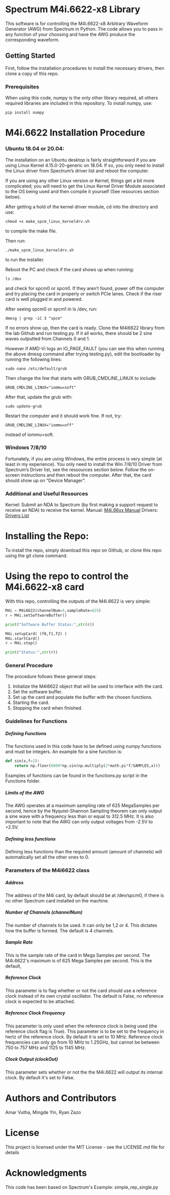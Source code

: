 # Spectrum M4i.6622-x8 Library
This software is for controlling the M4i.6622-x8 Arbitrary Waveform Generator (AWG) from Spectrum in Python. The code allows you to
pass in any function of your choosing and have the AWG produce the corresponding waveform.

## Getting Started 
First, follow the installation procedures to install the necessary drivers, then clone a copy of this repo.

### Prerequisites
When using this code, numpy is the only other library required, all others required libraries are included in this repository. To install numpy, use:
```
pip install numpy
```


# M4i.6622 Installation Procedure
### Ubuntu 18.04 or 20.04:
The installation on an Ubuntu desktop is fairly straightforward if you are using Linux Kernel 4.15.0-20-generic on 18.04. If so, you only need to install the Linux driver from Spectrum’s driver list and reboot the computer.

If you are using any other Linux version or Kernel, things get a bit more complicated; you will need to get the Linux Kernel Driver Module associated to the OS being used and then compile it yourself (See resources section below).

After getting a hold of the kernel driver module, cd into the directory and use:
```
chmod +x make_spcm_linux_kerneldrv.sh 
```
to compile the make file.

Then run:
``` 
./make_spcm_linux_kerneldrv.sh
```
to run the installer.

Reboot the PC and check if the card shows up when running:
```
ls /dev
```
and check for spcm0 or spcm1. If they aren’t found, power off the computer and try placing the card in properly or switch PCIe lanes. Check if the riser card is well plugged in and powered.

After seeing spcm0 or spcm1 in ls /dev, run:
```
dmesg | grep -iC 3 "spcm"
```
If no errors show up, then the card is ready. Clone the M4i6622 library from the lab Github and run testing.py. If it all works, there should be 2 sine waves outputted from Channels 0 and 1.

However if AMD-Vi logs an IO_PAGE_FAULT (you can see this when running the above dmesg command after trying testing.py), edit the bootloader by running the following lines:
```
sudo nano /etc/default/grub
```
Then change the line that starts with GRUB_CMDLINE_LINUX to include:
```
GRUB_CMDLINE_LINUX="iommu=soft"
```
After that, update the grub with:
```
sudo update-grub
```
Restart the computer and it should work fine. If not, try:
```
GRUB_CMDLINE_LINUX="iommu=off"
```
instead of iommu=soft.

### Windows 7/8/10
Fortunately, if you are using Windows, the entire process is very simple (at least in my experience). You only need to install the Win 7/8/10 Driver from Spectrum’s Driver list, see the ressources section below. Follow the on-screen instructions and then reboot the computer. After that, the card should show up on “Device Manager”.

### Additional and Useful Resources
Kernel: Submit an NDA to Spectrum (by first making a support request to receive an NDA) to receive the kernel.
Manual: [M4i.66xx Manual](https://spectrum-instrumentation.com/sites/default/files/download/m4i_m4x_66xx_manual_english.pdf)
Drivers: [Drivers List](https://spectrum-instrumentation.com/en/downloads/drivers)

# Installing the Repo:
To install the repo, simply download this repo on Github, or clone this repo using the git clone command.


# Using the repo to control the M4i.6622-x8 card
With this repo, controlling the outputs of the M4i.6622 is very simple:

```python
M4i = M4i6622(channelNum=4,sampleRate=625)
r = M4i.setSoftwareBuffer()

print("Software Buffer Status:",str(r))

M4i.setupCard( (f0,f1,f2) )
M4i.startCard()
r = M4i.stop()

print("Status:",str(r))
```
### General Procedure
The procedure follows these general steps:
1. Initialize the M4i6622 object that will be used to interface with the card.
2. Set the software buffer.
3. Set up the card and populate the buffer with the chosen functions.
4. Starting the card.
5. Stopping the card when finished.

### Guidelines for Functions

##### Defining Functions
The functions used in this code have to be defined using numpy functions and must be integers. An example for a sine function is:
``` python
def sin(x,f=1):
    return np.floor(6000*np.sin(np.multiply(2*math.pi*f/SAMPLES,x)))
```
Examples of functions can be found in the functions.py script in the Functions folder.

##### Limits of the AWG
The AWG operates at a maximum sampling rate of 625 MegaSamples per second, hence by the Nyquist-Shannon Sampling theorem can only output a sine wave with a frequency less than or equal to 312.5 MHz. It is also important to note that the AWG can only output voltages from -2.5V to +2.5V.

##### Defining less functions
Defining less functions than the required amount (amount of channels) will automatically set all the other ones to 0.

### Parameters of the M4i6622 class

##### Address
The address of the M4i card, by default should be at /dev/spcm0, if there is no other Spectrum card installed on the machine.

##### Number of Channels (channelNum)
The number of channels to be used. It can only be 1,2 or 4. This dictates how the buffer is formed. The default is 4 channels.

##### Sample Rate
This is the sample rate of the card in Mega Samples per second. The M4i.6622's maximum is of 625 Mega Samples per second. This is the default,

##### Reference Clock
This parameter is to flag whether or not the card should use a reference clock instead of its own crystal oscillator. The default is False, no reference clock is expected to be attached. 

##### Reference Clock Frequency
This parameter is only used when the reference clock is being used (the reference clock flag is True). This parameter is to be set to the frequency in hertz of the reference clock. By default it is set to 10 MHz. Reference clock frequencies can only go from 10 MHz to 1.25GHz, but cannot be between 750 to 757 MHz and 1125 to 1145 MHz.

##### Clock Output (clockOut)
This parameter sets whether or not the the M4i.6622 will output its internal clock. By default it's set to False.



# Authors and Contributors
Amar Vutha, Mingde Yin, Ryan Zazo

# License
This project is licensed under the MIT License - see the LICENSE.md file for details

# Acknowledgments
This code has been based on Spectrum's Example: simple_rep_single.py